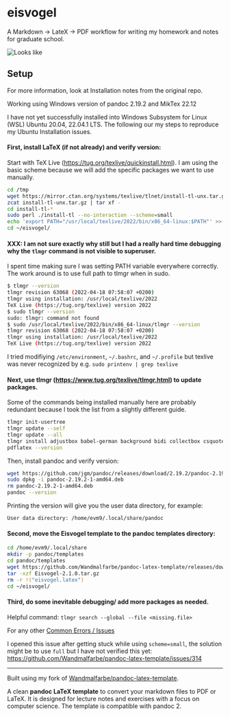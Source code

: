 # eisvogel
A Markdown -> LateX -> PDF workflow for writing my homework and notes for graduate school. 

![Looks like](examples/basic-example/document.png)

## Setup
For more information, look at Installation notes from the original repo. 

Working using Windows version of pandoc 2.19.2 and MikTex 22.12

I have not yet successfully installed into Windows Subsystem for Linux (WSL) Ubuntu 20.04, 22.04.1 LTS. The following our my steps to reproduce my Ubuntu Installation issues.

#### First, install LaTeX (if not already) and verify version:

Start with TeX Live (https://tug.org/texlive/quickinstall.html). I am using the basic scheme because we will add the specific packages we want to use manually.
```bash
cd /tmp
wget https://mirror.ctan.org/systems/texlive/tlnet/install-tl-unx.tar.gz
zcat install-tl-unx.tar.gz | tar xf -
cd install-tl-*
sudo perl ./install-tl --no-interaction --scheme=small
echo 'export PATH="/usr/local/texlive/2022/bin/x86_64-linux:$PATH"' >> ~/.bashrc
cd ~/eisvogel/
```

#### XXX: I am not sure exactly why still but I had a really hard time debugging why the `tlmgr` command is not visible to superuser.
I spent time making sure I was setting PATH variable everywhere correctly. The work around is to use full path to tlmgr when in sudo.
```bash
$ tlmgr --version
tlmgr revision 63068 (2022-04-18 07:58:07 +0200)
tlmgr using installation: /usr/local/texlive/2022
TeX Live (https://tug.org/texlive) version 2022
$ sudo tlmgr --version
sudo: tlmgr: command not found
$ sudo /usr/local/texlive/2022/bin/x86_64-linux/tlmgr --version
tlmgr revision 63068 (2022-04-18 07:58:07 +0200)
tlmgr using installation: /usr/local/texlive/2022
TeX Live (https://tug.org/texlive) version 2022
```
I tried modifiying `/etc/environment`, `~/.bashrc`, and `~/.profile` but texlive was never recognized by e.g. `sudo printenv | grep texlive`

#### Next, use tlmgr (https://www.tug.org/texlive/tlmgr.html) to update packages.
Some of the commands being installed manually here are probably redundant because I took the list from a slightly different guide.
```bash
tlmgr init-usertree
tlmgr update --self
tlmgr update --all
tlmgr install adjustbox babel-german background bidi collectbox csquotes everypage filehook footmisc footnotebackref framed fvextra koma-script letltxmacro ly1 mdframed mweights needspace pagecolor sourcecodepro sourcesanspro titling ucharcat ulem unicode-math upquote xecjk xurl zref
pdflatex --version
```

Then, install pandoc and verify version:
```bash
wget https://github.com/jgm/pandoc/releases/download/2.19.2/pandoc-2.19.2-1-amd64.deb
sudo dpkg -i pandoc-2.19.2-1-amd64.deb
rm pandoc-2.19.2-1-amd64.deb
pandoc --version
```

Printing the version will give you the user data directory, for example:

`User data directory: /home/evm9/.local/share/pandoc`

#### Second, move the Eisvogel template to the pandoc templates directory:
```bash
cd /home/evm9/.local/share
mkdir -p pandoc/templates
cd pandoc/templates
wget https://github.com/Wandmalfarbe/pandoc-latex-template/releases/download/v2.1.0/Eisvogel-2.1.0.tar.gz
tar -xzf Eisvogel-2.1.0.tar.gz
rm -r !("eisvogel.latex")
cd ~/eisvogel/
```

#### Third, do some inevitable debugging/ add more packages as needed.
Helpful command:
`tlmgr search --global --file <missing.file>`

For any other [Common Errors / Issues](https://github.com/Wandmalfarbe/pandoc-latex-template#:~:text=Common%20Errors%20/%20Issues)

I opened this issue after getting stuck while using `scheme=small`, the solution might be to use `full` but I have not verified this yet:
https://github.com/Wandmalfarbe/pandoc-latex-template/issues/314


___
<!-- 
Spring '23 HW Assignments

#### INFSCI_2915/

#### PHYS_3770/
___ -->

Built using my fork of [Wandmalfarbe/pandoc-latex-template](https://github.com/Wandmalfarbe/pandoc-latex-template).

A clean **pandoc LaTeX template** to convert your markdown files to PDF or LaTeX. It is designed for lecture notes and exercises with a focus on computer science. The template is compatible with pandoc 2.
